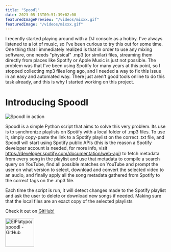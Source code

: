 ```yaml
---
title: "Spoodl"
date: 2023-05-13T09:51:39+02:00
featuredImagePreview: "/videos/mixxx.gif"
featuredImage: "/videos/mixxx.gif"
---
```


I recently started playing around with a DJ console as a hobby. I've always listened to a lot of music, so I've been curious to try this out for some time.
One thing that I immediately realized is that in order to use any mixing software, one needs "physical" .mp3 (or similar) files, streaming them directly from places like Spotify or Apple Music is just not possible. The problem was that I've been using Spotify for many years at this point, so I stopped collecting mp3 files long ago, and I needed a way to fix this issue in an easy and automated way. There just aren't good tools online to do this task already, and this is why I started working on this project.

# Introducing Spoodl

![Spoodl in action](/videos/spoodl.gif)

Spoodl is a simple Python script that aims to solve this very problem. Its use is to synchronize playlists on Spotify with a local folder of .mp3 files. To use it, simply copy-paste the link to a Spotify playlist on the correct .txt file, and Spoodl will start using Spotify public APIs (this is the reason a Spotify developer account is needed, for more info, visit https://developer.spotify.com/documentation/web-api) to fetch metadata from every song in the playlist and use that metadata to compile a search query on YouTube, find all possible matches on YouTube and prompt the user on what version to select, download and convert the selected video to an audio, and finally apply all the song metadata gathered from Spotify to the correct tags on the .mp3 file.

Each time the script is run, it will detect changes made to the Spotify playlist and ask the user to delete or download new songs if needed. Making sure that the local files are an exact copy of the selected playlists

Check it out on [GitHub!](https://github.com/ElPlatypo/spoodl)

<a href="https://github.com/ElPlatypo/spoodl">
  <img src="/images/spoodl.png" alt="ElPlatypo/spoodl - GitHub" height="90">
</a>